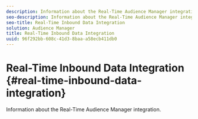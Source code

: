 ```yaml
---
description: Information about the Real-Time Audience Manager integration.
seo-description: Information about the Real-Time Audience Manager integration.
seo-title: Real-Time Inbound Data Integration
solution: Audience Manager
title: Real-Time Inbound Data Integration
uuid: 96f292bb-608c-41d3-8baa-a58ecb411db0
---
```


# Real-Time Inbound Data Integration {#real-time-inbound-data-integration}

Information about the Real-Time Audience Manager integration.

<!-- c_rt_data_int.xml -->